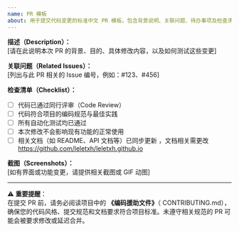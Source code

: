 ```yaml
---
name: PR 模板
about: 用于提交代码变更的标准中文 PR 模板，包含背景说明、关联问题、待办事项及检查清单，并提醒阅读编码援助文件。
---
```


**描述（Description）：**  
[请在此说明本次 PR 的背景、目的、具体修改内容，以及如何测试这些变更]

**关联问题（Related Issues）：**  
[列出与此 PR 相关的 Issue 编号，例如：#123、#456]

**检查清单（Checklist）：**

- [ ] 代码已通过同行评审（Code Review）  
- [ ] 代码符合项目的编码规范与最佳实践  
- [ ] 所有自动化测试均已通过  
- [ ] 本次修改不会影响现有功能的正常使用  
- [ ] 相关文档（如 README、API 文档等）已同步更新  ，文档相关需更改 https://github.com/leletxh/leletxh.github.io

**截图（Screenshots）：**  
[如有界面或功能变更，请提供相关截图或 GIF 动图]

---

⚠️ **重要提醒**：  
在提交 PR 前，请务必阅读项目中的 **《编码援助文件》**（ CONTRIBUTING.md），确保您的代码风格、提交规范和文档要求符合项目标准。未遵守相关规范的 PR 可能会被要求修改或延迟合并。
